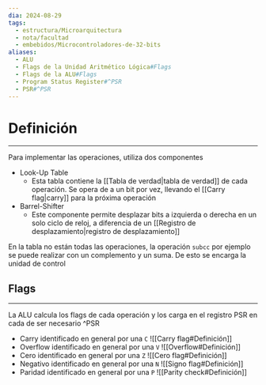 ```yaml
---
dia: 2024-08-29
tags:
  - estructura/Microarquitectura
  - nota/facultad
  - embebidos/Microcontroladores-de-32-bits
aliases:
  - ALU
  - Flags de la Unidad Aritmético Lógica#Flags
  - Flags de la ALU#Flags
  - Program Status Register#^PSR
  - PSR#^PSR
---
```

# Definición
---
Para implementar las operaciones, utiliza dos componentes
* Look-Up Table
    * Esta tabla contiene la [[Tabla de verdad|tabla de verdad]] de cada operación. Se opera de a un bit por vez, llevando el [[Carry flag|carry]] para la próxima operación
* Barrel-Shifter
    * Este componente permite desplazar bits a izquierda o derecha en un solo ciclo de reloj, a diferencia de un [[Registro de desplazamiento|registro de desplazamiento]]

En la tabla no están todas las operaciones, la operación `subcc` por ejemplo se puede realizar con un complemento y un suma. De esto se encarga la unidad de control

## Flags
---
La ALU calcula los flags de cada operación y los carga en el registro PSR en cada de ser necesario 
^PSR
*  Carry identificado en general por una `C` ![[Carry flag#Definición]]
* Overflow identificado en general por una `V` ![[Overflow#Definición]]
* Cero identificado en general por una `Z` ![[Cero flag#Definición]]
* Negativo identificado en general por una `N` ![[Signo flag#Definición]]
* Paridad identificado en general por una `P` ![[Parity check#Definición]]